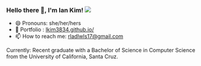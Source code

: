 ### Hello there 👋, I'm Ian Kim! <img src="https://img.icons8.com/emoji/48/000000/woman-technologyst.png" /> 

<!--
cmd-shift-k-v to put the example on the side
Here are some ideas to get you started:

- 🔭 I’m currently working on ...
- 🌱 I’m currently learning ...
- 👯 I’m looking to collaborate on ...
- 🤔 I’m looking for help with ...
- 💬 Ask me about ...
- 📫 How to reach me: ...
- 😄 Pronouns: ...
- ⚡ Fun fact: ...
-->
- 😄 Pronouns: she/her/hers
- 🌱 Portfolio : [lkim3834.github.io/ ](lkim3834.github.io/)
- 📫 How to reach me: rladlwls17@gmail.com 

Currently: Recent graduate with a Bachelor of Science in Computer Science from the University of California, Santa Cruz.
